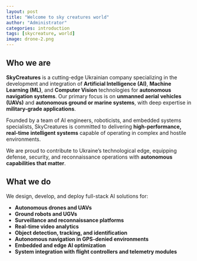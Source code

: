 ```yaml
---
layout: post
title: "Welcome to sky creatures world"
author: "Administrator"
categories: introduction
tags: [skycreature, world]
image: drone-2.png
---
```


## Who we are

**SkyCreatures** is a cutting-edge Ukrainian company specializing in the development and integration of **Artificial Intelligence (AI)**, **Machine Learning (ML)**, and **Computer Vision** technologies for **autonomous navigation systems**. Our primary focus is on **unmanned aerial vehicles (UAVs)** and **autonomous ground or marine systems**, with deep expertise in **military-grade applications**.

Founded by a team of AI engineers, roboticists, and embedded systems specialists, SkyCreatures is committed to delivering **high-performance, real-time intelligent systems** capable of operating in complex and hostile environments.

We are proud to contribute to Ukraine’s technological edge, equipping defense, security, and reconnaissance operations with **autonomous capabilities that matter**.


## What we do
We design, develop, and deploy full-stack AI solutions for:

* **Autonomous drones and UAVs**
* **Ground robots and UGVs**
* **Surveillance and reconnaissance platforms**
* **Real-time video analytics**
* **Object detection, tracking, and identification**
* **Autonomous navigation in GPS-denied environments**
* **Embedded and edge AI optimization**
* **System integration with flight controllers and telemetry modules**